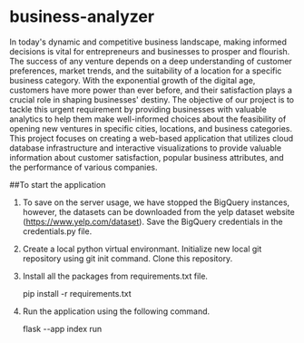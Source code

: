 # business-analyzer

In today's dynamic and competitive business landscape, making informed decisions is vital
for entrepreneurs and businesses to prosper and flourish. The success of any venture depends
on a deep understanding of customer preferences, market trends, and the suitability of a location
for a specific business category. With the exponential growth of the digital age, customers have
more power than ever before, and their satisfaction plays a crucial role in shaping businesses'
destiny.
The objective of our project is to tackle this urgent requirement by providing businesses
with valuable analytics to help them make well-informed choices about the feasibility of opening
new ventures in specific cities, locations, and business categories. This project focuses on creating
a web-based application that utilizes cloud database infrastructure and interactive visualizations
to provide valuable information about customer satisfaction, popular business attributes, and
the performance of various companies.

##To start the application
1. To save on the server usage, we have stopped the BigQuery instances, however, the datasets can be downloaded from the yelp dataset website (https://www.yelp.com/dataset). Save the BigQuery credentials in the credentials.py file.
2. Create a local python virtual environmant. Initialize new local git repository using git init command. Clone this repository.
3. Install all the packages from requirements.txt file.
   
   pip install -r requirements.txt
   
4. Run the application using the following command.
   
   flask --app index run

